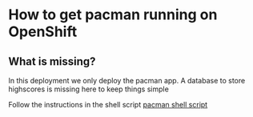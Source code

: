 # How to get pacman running on OpenShift

## What is missing?

In this deployment we only deploy the pacman app. A database to store highscores is missing here to keep things simple

Follow the instructions in the shell script [pacman shell script](./pacman-deploy.sh)
